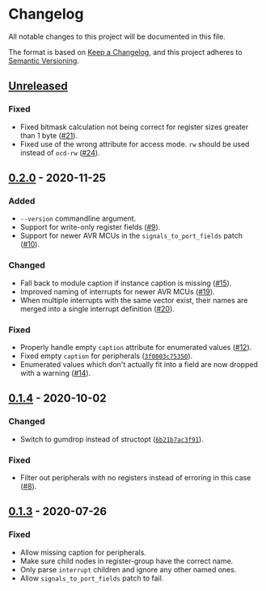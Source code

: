 # Changelog
All notable changes to this project will be documented in this file.

The format is based on [Keep a Changelog](https://keepachangelog.com/en/1.0.0/),
and this project adheres to [Semantic Versioning](https://semver.org/spec/v2.0.0.html).

## [Unreleased]
### Fixed
- Fixed bitmask calculation not being correct for register sizes greater than
  1 byte ([#21]).
- Fixed use of the wrong attribute for access mode. `rw` should be used instead
  of `ocd-rw` ([#24]).

[#21]: https://github.com/Rahix/atdf2svd/pull/21
[#24]: https://github.com/Rahix/atdf2svd/pull/24


## [0.2.0] - 2020-11-25
### Added
- `--version` commandline argument.
- Support for write-only register fields ([#9]).
- Support for newer AVR MCUs in the `signals_to_port_fields` patch ([#10]).

### Changed
- Fall back to module caption if instance caption is missing ([#15]).
- Improved naming of interrupts for newer AVR MCUs ([#19]).
- When multiple interrupts with the same vector exist, their names are merged
  into a single interrupt definition ([#20]).

### Fixed
- Properly handle empty `caption` attribute for enumerated values ([#12]).
- Fixed empty `caption` for peripherals ([`3f0003c75350`]).
- Enumerated values which don't actually fit into a field are now dropped with
  a warning ([#14]).

[#9]: https://github.com/Rahix/atdf2svd/pull/9
[#10]: https://github.com/Rahix/atdf2svd/pull/10
[#12]: https://github.com/Rahix/atdf2svd/pull/12
[#14]: https://github.com/Rahix/atdf2svd/pull/14
[#15]: https://github.com/Rahix/atdf2svd/pull/15
[#19]: https://github.com/Rahix/atdf2svd/pull/19
[#20]: https://github.com/Rahix/atdf2svd/pull/20
[`3f0003c75350`]: https://github.com/Rahix/atdf2svd/commit/3f0003c753506618d8da1bd9e2995e9d88b0d878


## [0.1.4] - 2020-10-02
### Changed
- Switch to gumdrop instead of structopt ([`6b21b7ac3f91`]).

### Fixed
- Filter out peripherals with no registers instead of erroring in this case ([#8]).

[#8]: https://github.com/Rahix/atdf2svd/pull/8
[`6b21b7ac3f91`]: https://github.com/Rahix/atdf2svd/commit/6b21b7ac3f910f9a497bbd70cdd1b64771a799d8


## [0.1.3] - 2020-07-26
### Fixed
- Allow missing caption for peripherals.
- Make sure child nodes in register-group have the correct name.
- Only parse `interrupt` children and ignore any other named ones.
- Allow `signals_to_port_fields` patch to fail.


[Unreleased]: https://github.com/Rahix/atdf2svd/compare/v0.2.0...HEAD
[0.2.0]: https://github.com/Rahix/atdf2svd/compare/v0.1.4...v0.2.0
[0.1.4]: https://github.com/Rahix/atdf2svd/compare/v0.1.3...v0.1.4
[0.1.3]: https://github.com/Rahix/atdf2svd/releases/tag/v0.1.3
